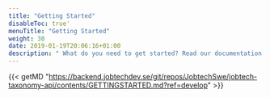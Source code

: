 ```yaml
---
title: "Getting Started"
disableToc: true'
menuTitle: "Getting Started"
weight: 30
date: 2019-01-19T20:06:16+01:00
description: " What do you need to get started? Read our documentation in Getting Started"
---
```


{{< getMD "https://backend.jobtechdev.se/git/repos/JobtechSwe/jobtech-taxonomy-api/contents/GETTINGSTARTED.md?ref=develop" >}}
